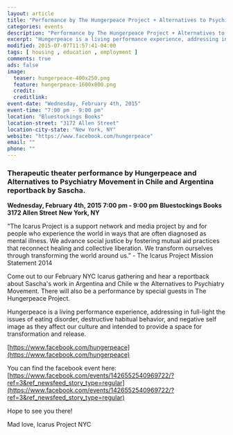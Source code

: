 ```yaml
---
layout: article
title: "Performance by The Hungerpeace Project + Alternatives to Psychiatry in Chile & Argentina reportback by Sascha"
categories: events
description: "Performance by The Hungerpeace Project + Alternatives to Psychiatry in Chile/Argentina reportback by Sascha."
excerpt: "Hungerpeace is a living performance experience, addressing in full-light the issues of eating disorder, destructive habitual behavior, and negative self image as they affect our culture and intended to provide a space for transformation and release."
modified: 2015-07-07T11:57:41-04:00
tags: [ housing , education , employment ]
comments: true
ads: false
image:
  teaser: hungerpeace-400x250.png
  feature: hungerpeace-1600x800.png
  credit: 
  creditlink: 
event-date: "Wednesday, February 4th, 2015"
event-time: "7:00 pm - 9:00 pm"
location: "Bluestockings Books"
location-street: "3172 Allen Street"
location-city-state: "New York, NY"
website: "https://www.facebook.com/hungerpeace"
email: ""
phone: ""
---
```

### Therapeutic theater performance by Hungerpeace and Alternatives to Psychiatry Movement in Chile and Argentina reportback by Sascha.

**Wednesday, February 4th, 2015**
**7:00 pm - 9:00 pm**
**Bluestockings Books**
**3172 Allen Street**
**New York, NY**

 "The Icarus Project is a support network and media project by and for people who experience the world in ways that are often diagnosed as mental illness. We advance social justice by fostering mutual aid practices that reconnect healing and collective liberation. We transform ourselves through transforming the world around us.” - The Icarus Project Mission Statement 2014

Come out to our February NYC Icarus gathering and hear a reportback about Sascha's work in Argentina and Chile w the Alternatives to Psychiatry Movement. There will also be a performance by special guests in The Hungerpeace Project.

Hungerpeace is a living performance experience, addressing in full-light the issues of eating disorder, destructive habitual behavior, and negative self image as they affect our culture and intended to provide a space for transformation and release.

[https://www.facebook.com/hungerpeace](https://www.facebook.com/hungerpeace)

You can find the facebook event here: [https://www.facebook.com/events/1426552540969722/?ref=3&ref_newsfeed_story_type=regular](https://www.facebook.com/events/1426552540969722/?ref=3&ref_newsfeed_story_type=regular)

Hope to see you there!

Mad love,
Icarus Project NYC